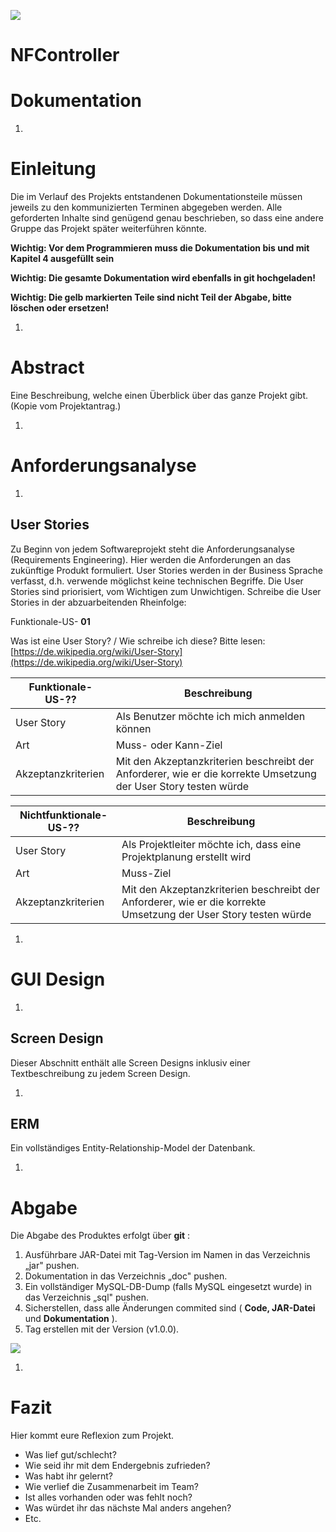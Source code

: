 ![](RackMultipart20210603-4-1ha91kc_html_cdf7c04903083f0e.gif)

# **NFController**

# Dokumentation


1.
# Einleitung

Die im Verlauf des Projekts entstandenen Dokumentationsteile müssen jeweils zu den kommunizierten Terminen abgegeben werden. Alle geforderten Inhalte sind genügend genau beschrieben, so dass eine andere Gruppe das Projekt später weiterführen könnte.

**Wichtig: Vor dem Programmieren muss die Dokumentation bis und mit Kapitel 4 ausgefüllt sein**

**Wichtig: Die gesamte Dokumentation wird ebenfalls in git hochgeladen!**

**Wichtig: Die gelb markierten Teile sind nicht Teil der Abgabe, bitte löschen oder ersetzen!**

1.
# Abstract

Eine Beschreibung, welche einen Überblick über das ganze Projekt gibt. (Kopie vom Projektantrag.)

1.
# Anforderungsanalyse

  1.
## User Stories

Zu Beginn von jedem Softwareprojekt steht die Anforderungsanalyse (Requirements Engineering). Hier werden die Anforderungen an das zukünftige Produkt formuliert. User Stories werden in der Business Sprache verfasst, d.h. verwende möglichst keine technischen Begriffe. Die User Stories sind priorisiert, vom Wichtigen zum Unwichtigen. Schreibe die User Stories in der abzuarbeitenden Rheinfolge:

Funktionale-US- **01**

 Was ist eine User Story? / Wie schreibe ich diese? Bitte lesen: [https://de.wikipedia.org/wiki/User-Story](https://de.wikipedia.org/wiki/User-Story)

| Funktionale-US-?? | Beschreibung |
| --- | --- |
| User Story | Als Benutzer möchte ich mich anmelden können |
| Art | Muss- oder Kann-Ziel |
| Akzeptanzkriterien | Mit den Akzeptanzkriterien beschreibt der Anforderer, wie er die korrekte Umsetzung der User Story testen würde |

| Nichtfunktionale-US-?? | Beschreibung |
| --- | --- |
| User Story | Als Projektleiter möchte ich, dass eine Projektplanung erstellt wird |
| Art | Muss-Ziel |
| Akzeptanzkriterien | Mit den Akzeptanzkriterien beschreibt der Anforderer, wie er die korrekte Umsetzung der User Story testen würde |

1.
# GUI Design

  1.
## Screen Design

Dieser Abschnitt enthält alle Screen Designs inklusiv einer Textbeschreibung zu jedem Screen Design.

  1.
## ERM

Ein vollständiges Entity-Relationship-Model der Datenbank.

1.
# Abgabe

Die Abgabe des Produktes erfolgt über **git** :

1. Ausführbare JAR-Datei mit Tag-Version im Namen in das Verzeichnis „jar&quot; pushen.
2. Dokumentation in das Verzeichnis „doc&quot; pushen.
3. Ein vollständiger MySQL-DB-Dump (falls MySQL eingesetzt wurde)
 in das Verzeichnis „sql&quot; pushen.
4. Sicherstellen, dass alle Änderungen commited sind ( **Code, JAR-Datei** und **Dokumentation** ).
5. Tag erstellen mit der Version (v1.0.0).

![](RackMultipart20210603-4-1ha91kc_html_5ed24ab4a0fb81cb.png)

1.
# Fazit

Hier kommt eure Reflexion zum Projekt.

- Was lief gut/schlecht?
- Wie seid ihr mit dem Endergebnis zufrieden?
- Was habt ihr gelernt?
- Wie verlief die Zusammenarbeit im Team?
- Ist alles vorhanden oder was fehlt noch?
- Was würdet ihr das nächste Mal anders angehen?
- Etc.
